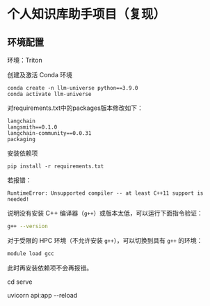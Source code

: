 # 个人知识库助手项目（复现）

## 环境配置

环境：Triton

创建及激活 Conda 环境
```shell
conda create -n llm-universe python==3.9.0
conda activate llm-universe
```

对requirements.txt中的packages版本修改如下：
```
langchain
langsmith==0.1.0
langchain-community==0.0.31
packaging
```

安装依赖项
```shell
pip install -r requirements.txt
```

若报错：
```
RuntimeError: Unsupported compiler -- at least C++11 support is needed!
```
说明没有安装 C++ 编译器（`g++`）或版本太低，可以运行下面指令验证：
```bash
g++ --version
```

对于受限的 HPC 环境（不允许安装 `g++`），可以切换到具有 `g++` 的环境：
```bash
module load gcc
```

此时再安装依赖项不会再报错。

cd serve

uvicorn api:app --reload